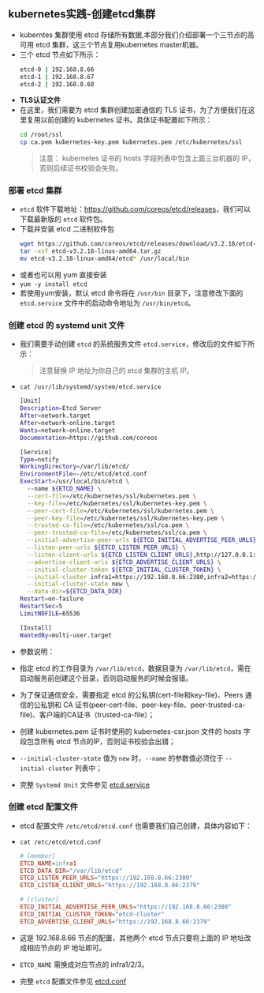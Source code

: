 ## kubernetes实践-创建etcd集群
- kuberntes 集群使用 etcd 存储所有数据,本部分我们介绍部署一个三节点的高可用 etcd 集群，这三个节点复用kubernetes master机器。
- 三个 etcd 节点如下所示：
  ``` bash
  etcd-0 | 192.168.8.66 
  etcd-1 | 192.168.8.67 
  etcd-2 | 192.168.8.68 
  ```
- **TLS认证文件**
- 在这里，我们需要为 etcd 集群创建加密通信的 TLS 证书，为了方便我们在这里复用以前创建的 kubernetes 证书。具体证书配置如下所示：
  ``` bash
  cd /root/ssl
  cp ca.pem kubernetes-key.pem kubernetes.pem /etc/kubernetes/ssl
  ```
  > 注意：
  > kubernetes 证书的 hosts 字段列表中包含上面三台机器的 IP，否则后续证书校验会失败。

### 部署 etcd 集群
- `etcd` 软件下载地址：<https://github.com/coreos/etcd/releases>，我们可以下载最新版的 `etcd` 软件包。
- 下载并安装 etcd 二进制软件包
  ``` bash
  wget https://github.com/coreos/etcd/releases/download/v3.2.18/etcd-v3.2.18-linux-amd64.tar.gz
  tar -xvf etcd-v3.2.18-linux-amd64.tar.gz
  mv etcd-v3.2.18-linux-amd64/etcd* /usr/local/bin
  ```
- 或者也可以用 yum 直接安装
- `yum -y install etcd`
- 若使用yum安装，默认 etcd 命令将在 `/usr/bin` 目录下，注意修改下面的 `etcd.service` 文件中的启动命令地址为 `/usr/bin/etcd`。

### 创建 etcd 的 systemd unit 文件
- 我们需要手动创建 `etcd` 的系统服务文件 `etcd.service`，修改后的文件如下所示：
  > 注意替换 IP 地址为你自己的 etcd 集群的主机 IP。
- `cat /usr/lib/systemd/system/etcd.service`

  ``` bash
  [Unit]
  Description=Etcd Server
  After=network.target
  After=network-online.target
  Wants=network-online.target
  Documentation=https://github.com/coreos
  
  [Service]
  Type=notify
  WorkingDirectory=/var/lib/etcd/
  EnvironmentFile=-/etc/etcd/etcd.conf
  ExecStart=/usr/local/bin/etcd \
    --name ${ETCD_NAME} \
    --cert-file=/etc/kubernetes/ssl/kubernetes.pem \
    --key-file=/etc/kubernetes/ssl/kubernetes-key.pem \
    --peer-cert-file=/etc/kubernetes/ssl/kubernetes.pem \
    --peer-key-file=/etc/kubernetes/ssl/kubernetes-key.pem \
    --trusted-ca-file=/etc/kubernetes/ssl/ca.pem \
    --peer-trusted-ca-file=/etc/kubernetes/ssl/ca.pem \
    --initial-advertise-peer-urls ${ETCD_INITIAL_ADVERTISE_PEER_URLS} \
    --listen-peer-urls ${ETCD_LISTEN_PEER_URLS} \
    --listen-client-urls ${ETCD_LISTEN_CLIENT_URLS},http://127.0.0.1:2379 \
    --advertise-client-urls ${ETCD_ADVERTISE_CLIENT_URLS} \
    --initial-cluster-token ${ETCD_INITIAL_CLUSTER_TOKEN} \
    --initial-cluster infra1=https://192.168.8.66:2380,infra2=https://192.168.8.67:2380,infra3=https://192.168.8.68:2380 \
    --initial-cluster-state new \
    --data-dir=${ETCD_DATA_DIR}
  Restart=on-failure
  RestartSec=5
  LimitNOFILE=65536
  
  [Install]
  WantedBy=multi-user.target
  ```
- 参数说明：
- 指定 etcd 的工作目录为 `/var/lib/etcd`，数据目录为 `/var/lib/etcd`，需在启动服务前创建这个目录，否则启动服务的时候会报错。
- 为了保证通信安全，需要指定 etcd 的公私钥(cert-file和key-file)、Peers 通信的公私钥和 CA 证书(peer-cert-file、peer-key-file、peer-trusted-ca-file)、客户端的CA证书（trusted-ca-file）；
- 创建 kubernetes.pem 证书时使用的 kubernetes-csr.json 文件的 hosts 字段包含所有 etcd 节点的IP，否则证书校验会出错；
- `--initial-cluster-state` 值为 `new` 时，`--name` 的参数值必须位于 `--initial-cluster` 列表中；

- 完整 `Systemd Unit` 文件参见 [etcd.service](../kubernetes-manifests/systemd/etcd/etcd.service)

### 创建 etcd 配置文件
- etcd 配置文件 `/etc/etcd/etcd.conf` 也需要我们自己创建，具体内容如下：
- `cat /etc/etcd/etcd.conf`

  ``` conf
  # [member]
  ETCD_NAME=infra1
  ETCD_DATA_DIR="/var/lib/etcd"
  ETCD_LISTEN_PEER_URLS="https://192.168.8.66:2380"
  ETCD_LISTEN_CLIENT_URLS="https://192.168.8.66:2379"
  
  # [cluster]
  ETCD_INITIAL_ADVERTISE_PEER_URLS="https://192.168.8.66:2380"
  ETCD_INITIAL_CLUSTER_TOKEN="etcd-cluster"
  ETCD_ADVERTISE_CLIENT_URLS="https://192.168.8.66:2379"
  ```
- 这是 192.168.8.66 节点的配置，其他两个 etcd 节点只要将上面的 IP 地址改成相应节点的 IP 地址即可。
- `ETCD_NAME` 需换成对应节点的 infra1/2/3。

- 完整 `etcd` 配置文件参见 [etcd.conf](../../../kubernetes-manifests/config/etcd/etcd.conf)

